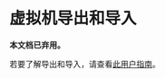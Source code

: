 # 虚拟机导出和导入

**本文档已弃用。**

若要了解导出和导入，请查看[此用户指南](../user_guide/export_import.md)。




<!--HONumber=Dec15_HO2-->
